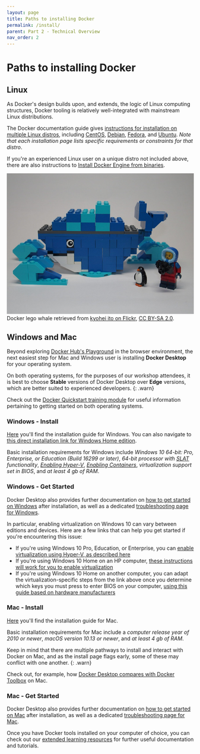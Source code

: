 ```yaml
---
layout: page
title: Paths to installing Docker
permalink: /install/
parent: Part 2 - Technical Overview
nav_order: 2
---
```


# Paths to installing Docker

## Linux 

As Docker's design builds upon, and extends, the logic of Linux computing structures, Docker tooling is relatively well-integrated with mainstream Linux distributions.

The Docker documentation guide gives [instructions for installation on multiple Linux distros](https://docs.docker.com/engine/install/#server), including [CentOS](https://docs.docker.com/engine/install/centos/), [Debian](https://docs.docker.com/engine/install/debian/), [Fedora](https://docs.docker.com/engine/install/fedora/), and [Ubuntu](https://docs.docker.com/engine/install/ubuntu/). *Note that each installation page lists specific requirements or constraints for that distro*.

If you're an experienced Linux user on a unique distro not included above, there are also instructions to [Install Docker Engine from binaries](https://docs.docker.com/engine/install/binaries/).

![Docker whale made with lego](figures/docker_lego.jpg)
Docker lego whale retrieved from [kyohei ito on Flickr](https://www.flickr.com/photos/134416355@N07/31518965950), [CC BY-SA 2.0](https://creativecommons.org/licenses/by-sa/2.0/).

## Windows and Mac

Beyond exploring [Docker Hub's Playground](https://labs.play-with-docker.com/) in the browser environment, the next easiest step for Mac and Windows user is installing **Docker Desktop** for your operating system. 

On both operating systems, for the purposes of our workshop attendees, it is best to choose **Stable** versions of Docker Desktop over **Edge** versions, which are better suited to experienced developers.
{: .warn}

Check out the [Docker Quickstart training module](https://docs.docker.com/get-started/) for useful information pertaining to getting started on both operating systems.

### Windows - Install

[Here](https://docs.docker.com/docker-for-windows/install/) you'll find the installation guide for Windows. You can also navigate to [this direct installation link for Windows Home edition](https://docs.docker.com/docker-for-windows/install-windows-home/). 

Basic installation requirements for Windows include *Windows 10 64-bit: Pro, Enterprise, or Education (Build 16299 or later)*, *64-bit processor with [SLAT](https://en.wikipedia.org/wiki/Second_Level_Address_Translation/) functionality*, *[Enabling Hyper-V](https://docs.microsoft.com/en-us/virtualization/hyper-v-on-windows/quick-start/enable-hyper-v/)*, *[Enabling Containers](https://docs.microsoft.com/en-us/virtualization/windowscontainers/quick-start/set-up-environment?tabs=Windows-10-Client/)*, *virtualization support set in BIOS*, and *at least 4 gb of RAM*.

### Windows - Get Started

Docker Desktop also provides further documentation on [how to get started on Windows](https://docs.docker.com/docker-for-windows/) after installation, as well as a dedicated [troubleshooting page for Windows](https://docs.docker.com/docker-for-windows/troubleshoot/).

In particular, enabling virtualization on Windows 10 can vary between editions and devices. Here are a few links that can help you get started if you're encountering this issue:

* If you're using Windows 10 Pro, Education, or Enterprise, you can [enable virtualization using Hyper-V, as described here](https://docs.microsoft.com/en-gb/archive/blogs/canitpro/step-by-step-enabling-hyper-v-for-use-on-windows-10)
* If you're using Windows 10 Home on an HP computer, [these instructions will work for you to enable virtualization](https://thewebspark.com/2019/04/02/how-to-enable-virtualization-in-bios-of-windows-10-home-hp-systems-solved/)
* If you're using Windows 10 Home on another computer, you can adapt the virtualization-specific steps from the link above once you determine which keys you must press to enter BIOS on your computer, [using this guide based on hardware manufacturers](https://www.tomshardware.com/reviews/bios-keys-to-access-your-firmware,5732.html)

### Mac - Install

[Here](https://docs.docker.com/docker-for-mac/install/) you'll find the installation guide for Mac. 

Basic installation requirements for Mac include a *computer release year of 2010 or newer*, *macOS version 10.13 or newer*, and *at least 4 gb of RAM*.

Keep in mind that there are multiple pathways to install and interact with Docker on Mac, and as the install page flags early, some of these may conflict with one another. 
{: .warn}

Check out, for example, how [Docker Desktop compares with Docker Toolbox](https://docs.docker.com/docker-for-mac/docker-toolbox/) on Mac.

### Mac - Get Started

Docker Desktop also provides further documentation on [how to get started on Mac](https://docs.docker.com/docker-for-mac/) after installation, as well as a dedicated [troubleshooting page for Mac](https://docs.docker.com/docker-for-mac/troubleshoot/).

Once you have Docker tools installed on your computer of choice, you can check out our [extended learning resources](resources.md) for further useful documentation and tutorials.